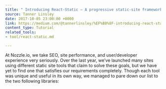```yaml
---
title: " Introducing React-Static — A progressive static-site framework for React!"
source: Tanner Linsley
date: 2017-10-05 23:00:00 +0000
link: https://medium.com/@tannerlinsley/%EF%B8%8F-introducing-react-static-a-progressive-static-site-framework-for-react-3470d2a51ebc
content_type: Tutorial
related_tools:
- tool/react-static.md

---
```

At Nozzle.io, we take SEO, site performance, and user/developer experience very seriously. Over the last year, we’ve launched many sites using different static site tools that claim to solve these goals, but we have yet to find one that satisfies our requirements completely. Though each tool was unique and useful in its own way, we managed to pare down our list to the two following libraries:
